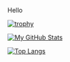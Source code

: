Hello

[![trophy](https://github-profile-trophy.vercel.app/?username=Zechst&theme=onedark)](https://github.com/Zechst/github-profile-trophy)

[![My GitHub Stats](https://github-readme-stats.vercel.app/api/?username=Zechst&count_private=true&theme=noctis_minimus&showicons=true)]()

[![Top Langs](https://github-readme-stats.vercel.app/api/top-langs/?username=Zechst&count_private=true&theme=noctis_minimus&layout=compact)](https://github.com/Zechst/github-readme-stats)






